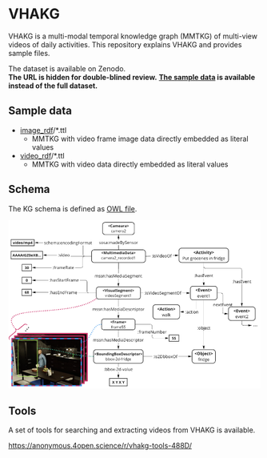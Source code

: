 # VHAKG

VHAKG is a multi-modal temporal knowledge graph (MMTKG) of multi-view videos of daily activities.
This repository explains VHAKG and provides sample files.

The dataset is available on Zenodo.  
**The URL is hidden for double-blined review.**
**[The sample data](#sample-data) is available instead of the full dataset.**

## Sample data

- [image_rdf](./sample/image_rdf/)/*.ttl
    - MMTKG with video frame image data directly embedded as literal values
- [video_rdf](./sample/video_rdf/)/*.ttl
    - MMTKG with video data directly embedded as literal values

## Schema

The KG schema is defined as [OWL file](./vh2kg_schema_v2.0.0.ttl).

![KG](./kg.png)

## Tools

A set of tools for searching and extracting videos from VHAKG is available.

https://anonymous.4open.science/r/vhakg-tools-488D/